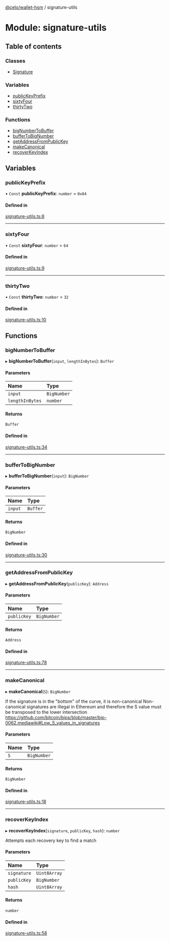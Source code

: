 [@celo/wallet-hsm](../README.md) / signature-utils

# Module: signature-utils

## Table of contents

### Classes

- [Signature](../classes/signature_utils.Signature.md)

### Variables

- [publicKeyPrefix](signature_utils.md#publickeyprefix)
- [sixtyFour](signature_utils.md#sixtyfour)
- [thirtyTwo](signature_utils.md#thirtytwo)

### Functions

- [bigNumberToBuffer](signature_utils.md#bignumbertobuffer)
- [bufferToBigNumber](signature_utils.md#buffertobignumber)
- [getAddressFromPublicKey](signature_utils.md#getaddressfrompublickey)
- [makeCanonical](signature_utils.md#makecanonical)
- [recoverKeyIndex](signature_utils.md#recoverkeyindex)

## Variables

### publicKeyPrefix

• `Const` **publicKeyPrefix**: `number` = `0x04`

#### Defined in

[signature-utils.ts:8](https://github.com/celo-org/developer-tooling/blob/master/packages/sdk/wallets/wallet-hsm/src/signature-utils.ts#L8)

___

### sixtyFour

• `Const` **sixtyFour**: `number` = `64`

#### Defined in

[signature-utils.ts:9](https://github.com/celo-org/developer-tooling/blob/master/packages/sdk/wallets/wallet-hsm/src/signature-utils.ts#L9)

___

### thirtyTwo

• `Const` **thirtyTwo**: `number` = `32`

#### Defined in

[signature-utils.ts:10](https://github.com/celo-org/developer-tooling/blob/master/packages/sdk/wallets/wallet-hsm/src/signature-utils.ts#L10)

## Functions

### bigNumberToBuffer

▸ **bigNumberToBuffer**(`input`, `lengthInBytes`): `Buffer`

#### Parameters

| Name | Type |
| :------ | :------ |
| `input` | `BigNumber` |
| `lengthInBytes` | `number` |

#### Returns

`Buffer`

#### Defined in

[signature-utils.ts:34](https://github.com/celo-org/developer-tooling/blob/master/packages/sdk/wallets/wallet-hsm/src/signature-utils.ts#L34)

___

### bufferToBigNumber

▸ **bufferToBigNumber**(`input`): `BigNumber`

#### Parameters

| Name | Type |
| :------ | :------ |
| `input` | `Buffer` |

#### Returns

`BigNumber`

#### Defined in

[signature-utils.ts:30](https://github.com/celo-org/developer-tooling/blob/master/packages/sdk/wallets/wallet-hsm/src/signature-utils.ts#L30)

___

### getAddressFromPublicKey

▸ **getAddressFromPublicKey**(`publicKey`): `Address`

#### Parameters

| Name | Type |
| :------ | :------ |
| `publicKey` | `BigNumber` |

#### Returns

`Address`

#### Defined in

[signature-utils.ts:78](https://github.com/celo-org/developer-tooling/blob/master/packages/sdk/wallets/wallet-hsm/src/signature-utils.ts#L78)

___

### makeCanonical

▸ **makeCanonical**(`S`): `BigNumber`

If the signature is in the "bottom" of the curve, it is non-canonical
Non-canonical signatures are illegal in Ethereum and therefore the S value
must be transposed to the lower intersection
https://github.com/bitcoin/bips/blob/master/bip-0062.mediawiki#Low_S_values_in_signatures

#### Parameters

| Name | Type |
| :------ | :------ |
| `S` | `BigNumber` |

#### Returns

`BigNumber`

#### Defined in

[signature-utils.ts:18](https://github.com/celo-org/developer-tooling/blob/master/packages/sdk/wallets/wallet-hsm/src/signature-utils.ts#L18)

___

### recoverKeyIndex

▸ **recoverKeyIndex**(`signature`, `publicKey`, `hash`): `number`

Attempts each recovery key to find a match

#### Parameters

| Name | Type |
| :------ | :------ |
| `signature` | `Uint8Array` |
| `publicKey` | `BigNumber` |
| `hash` | `Uint8Array` |

#### Returns

`number`

#### Defined in

[signature-utils.ts:58](https://github.com/celo-org/developer-tooling/blob/master/packages/sdk/wallets/wallet-hsm/src/signature-utils.ts#L58)
